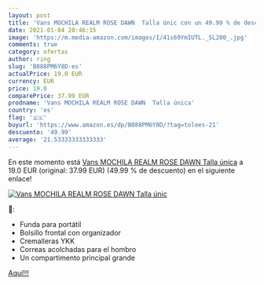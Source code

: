 ```yaml
---
layout: post
title: 'Vans MOCHILA REALM ROSE DAWN  Talla únic con un 49.99 % de descuento'
date: 2021-01-04 20:46:15
image: 'https://m.media-amazon.com/images/I/41s69YmIUTL._SL200_.jpg'
comments: true
category: ofertas
author: ring
slug: 'B088PM6Y8D-es'
actualPrice: 19.0 EUR
currency: EUR
price: 19.0
comparePrice: 37.99 EUR
prodname: 'Vans MOCHILA REALM ROSE DAWN  Talla única'
country: 'es'
flag: '🇪🇸'
buyurl: 'https://www.amazon.es/dp/B088PM6Y8D/?tag=tolees-21'
descuento: '49.99'
average: '21.53333333333333'
---
```


En este momento está [Vans MOCHILA REALM ROSE DAWN  Talla única](https://www.amazon.es/dp/B088PM6Y8D/?tag=tolees-21) a 19.0 EUR (original: 37.99 EUR) (49.99 %  de descuento) en el siguiente enlace!

[![Vans MOCHILA REALM ROSE DAWN  Talla únic](https://m.media-amazon.com/images/I/41s69YmIUTL._SL200_.jpg)](https://www.amazon.es/dp/B088PM6Y8D/?tag=tolees-21)

🔎:

- Funda para portátil
- Bolsillo frontal con organizador
- Cremalleras YKK
- Correas acolchadas para el hombro
- Un compartimento principal grande

[Aquí!!!](https://www.amazon.es/dp/B088PM6Y8D/?tag=tolees-21)
